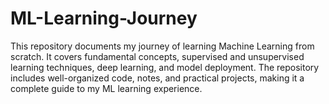 # ML-Learning-Journey
This repository documents my journey of learning Machine Learning from scratch. It covers fundamental concepts, supervised and unsupervised learning techniques, deep learning, and model deployment. The repository includes well-organized code, notes, and practical projects, making it a complete guide to my ML learning experience.
